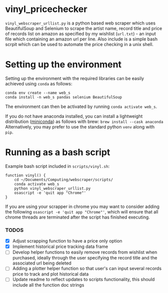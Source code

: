 # vinyl_pricechecker

```vinyl_webscraper_urllist.py``` is a python based web scraper which uses BeautifulSoup and Selenium to scrape the artist name, record title and price of records list on amazon as specified by my wishlist (```url.txt```) - an input file which containing an amazon url per line. Also include is a simple bash scrpit which can be used to automate the price checking in a unix shell.

# Setting up the environment
Setting up the environment with the required libraries can be easily achieved using ```conda``` as follows:
```
conda env create --name web_s
conda install -n web_s pandas selenium BeautifulSoup
```

The environment can then be activated by running ```conda activate web_s```.

If you do not have anaconda installed, you can install a lightweight distribution ([miniconda](https://docs.conda.io/en/latest/miniconda.html)) as follows with brew:
```brew install --cask anaconda```
Alternatively, you may prefer to use the standard python ```venv``` along with ```pip```.

# Running as a bash script
Example bash script included in ```scripts/vinyl.sh```:
```
function vinyl() {
    cd ~/Documents/Computing/webscraper/scripts/
    conda activate web_s
    python vinyl_webscraper_urllist.py
    osascript -e 'quit app "Chrome"'
}
```
If you are using your scrapper in chrome you may want to consider adding the following ```osascript -e 'quit app "Chrome"'```, which will ensure that all chrome threads are terminated after the script has finished executing.

### TODOS
- [x] Adjust scrapping function to have a price only option
- [x] Implement historical price tracking data frame
- [ ] Develop helper functions to easily remove records from wishlist when purchased, ideally through the user specifying the record title and the associated url being deleted
- [ ] Adding a plotter helper function so that user's can input several records price to track and plot historical data
- [ ] Update readme to reflect updates to scripts functionality, this should include all the function doc strings

